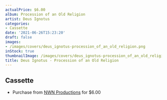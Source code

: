 ```yaml
---
actualPrice: $6.00
album: Procession of an Old Religion
artist: Deus Ignotus
categories:
- Cassette
date: '2021-06-26T15:23:20'
draft: false
images:
- /images/covers/deus_ignotus-procession_of_an_old_religion.png
inStock: true
thumbnailImage: /images/covers/deus_ignotus-procession_of_an_old_religion-thumb.png
title: Deus Ignotus - Procession of an Old Religion
---
```


## Cassette
* Purchase from [NWN Productions](http://shop.nwnprod.com/index.php?route=product/product&path=73&product_id=601&sort=pd.name&order=ASC) for $6.00

